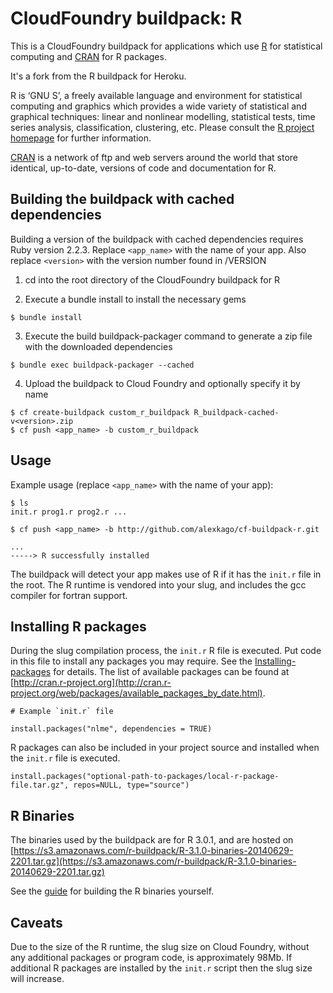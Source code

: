 # CloudFoundry buildpack: R

This is a CloudFoundry buildpack for applications which use
[R](http://www.r-project.org/) for statistical computing and [CRAN](http://cran.r-project.org/) for R packages.

It's a fork from the R buildpack for Heroku.

R is ‘GNU S’, a freely available language and environment for statistical computing and graphics which provides
a wide variety of statistical and graphical techniques: linear and nonlinear modelling, statistical tests, time
series analysis, classification, clustering, etc. Please consult
the [R project homepage](http://www.r-project.org/) for further information.

[CRAN](http://cran.r-project.org/) is a network of ftp and web servers around the world that
store identical, up-to-date, versions of code and documentation for R.

## Building the buildpack with cached dependencies
Building a version of the buildpack with cached dependencies requires Ruby version 2.2.3. Replace ```<app_name>``` with the name of your app. Also replace ```<version>``` with the version number found in /VERSION

1) cd into the root directory of the CloudFoundry buildpack for R

2) Execute a bundle install to install the necessary gems
``` 
$ bundle install 
```

3) Execute the build buildpack-packager command to generate a zip file with the downloaded dependencies
```
$ bundle exec buildpack-packager --cached
```

4) Upload the buildpack to Cloud Foundry and optionally specify it by name
```
$ cf create-buildpack custom_r_buildpack R_buildpack-cached-v<version>.zip
$ cf push <app_name> -b custom_r_buildpack 
```

## Usage
Example usage (replace ```<app_name>``` with the name of your app):

```
$ ls
init.r prog1.r prog2.r ...

$ cf push <app_name> -b http://github.com/alexkago/cf-buildpack-r.git

...
-----> R successfully installed
```

The buildpack will detect your app makes use of R if it has the `init.r` file in the root.
The R runtime is vendored into your slug, and includes the gcc compiler for fortran support.


## Installing R packages
During the slug compilation process, the `init.r` R file is executed. Put code in this file to install any packages you may require.
See the [Installing-packages](http://cran.r-project.org/doc/manuals/R-admin.html#Installing-packages) for details. The
list of available packages can be found at [http://cran.r-project.org](http://cran.r-project.org/web/packages/available_packages_by_date.html).

```
# Example `init.r` file

install.packages("nlme", dependencies = TRUE)

```

R packages can also be included in your project source and installed when the `init.r` file is executed.

```
install.packages("optional-path-to-packages/local-r-package-file.tar.gz", repos=NULL, type="source")
```

## R Binaries
The binaries used by the buildpack are for R 3.0.1, and are hosted
on [https://s3.amazonaws.com/r-buildpack/R-3.1.0-binaries-20140629-2201.tar.gz](https://s3.amazonaws.com/r-buildpack/R-3.1.0-binaries-20140629-2201.tar.gz)

See the [guide](support/README.md) for building the R binaries yourself.

## Caveats
Due to the size of the R runtime, the slug size on Cloud Foundry, without any additional packages or program code, is approximately 98Mb.
If additional R packages are installed by the `init.r` script then the slug size will increase.

